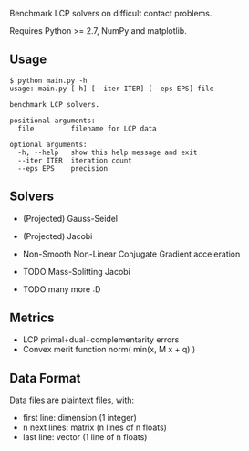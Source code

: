 Benchmark LCP solvers on difficult contact problems.

Requires Python >= 2.7, NumPy and matplotlib.

Usage
-----

```
$ python main.py -h
usage: main.py [-h] [--iter ITER] [--eps EPS] file

benchmark LCP solvers.

positional arguments:
  file         filename for LCP data

optional arguments:
  -h, --help   show this help message and exit
  --iter ITER  iteration count
  --eps EPS    precision
```



Solvers
-------

- (Projected) Gauss-Seidel
- (Projected) Jacobi
- Non-Smooth Non-Linear Conjugate Gradient acceleration

- TODO Mass-Splitting Jacobi
- TODO many more :D

Metrics
-------

- LCP primal+dual+complementarity errors
- Convex merit function norm( min(x, M x + q) )

Data Format
-----------

Data files are plaintext files, with:

- first line: dimension (1 integer)
- n next lines: matrix (n lines of n floats)
- last line: vector (1 line of n floats)




